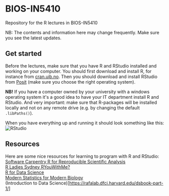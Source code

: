 # BIOS-IN5410
Repository for the R lectures in BIOS-IN5410

NB: The contents and information here may change frequently. Make sure you see the latest updates.  

## Get started
Before the lectures, make sure that you have R and RStudio installed and working on your computer. You should first download and install R, for instance from [cran.uib.no](https://cran.uib.no/). Then you should download and install RStudio from [Posit](https://posit.co/download/rstudio-desktop/) (make sure you choose the right operating system).  

**NB!** If you have a computer owned by your university with a windows operating system it's a good idea to have your IT department install R and RStudio. And very important: make sure that R-packages will be installed locally and not on any remote drive (e.g. by changing the default `.libPaths()`).

When you have everything up and running it should look something like this:
![RStudio](images/rstudio.png)  

  
  
  ## Resources
  Here are some nice resources for learning to program with R and RStudio:  
  [Software Carpentry R for Reproducible Scientific Analysis](https://swcarpentry.github.io/r-novice-gapminder/)  
  [R Ladies Sydney RYouWithMe?](https://rladiessydney.org/courses/ryouwithme/)  
  [R for Data Science](https://r4ds.hadley.nz/)  
  [Modern Statistics for Modern Biology](https://web.stanford.edu/class/bios221/book/)  
  (Introduction to Data Science)[https://rafalab.dfci.harvard.edu/dsbook-part-1/]
